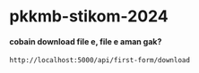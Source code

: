 # pkkmb-stikom-2024

#### cobain download file e, file e aman gak?

```
http://localhost:5000/api/first-form/download
```
